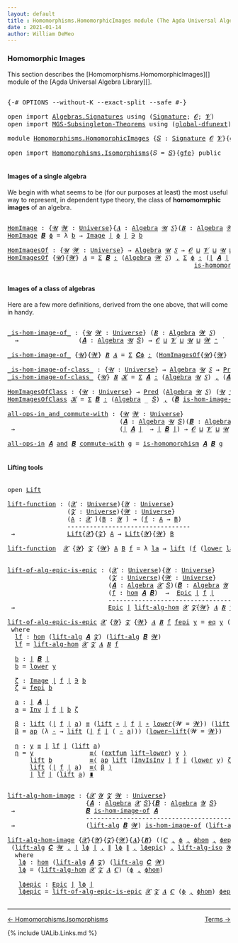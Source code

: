 ```yaml
---
layout: default
title : Homomorphisms.HomomorphicImages module (The Agda Universal Algebra Library)
date : 2021-01-14
author: William DeMeo
---
```


### <a id="homomorphic-images">Homomorphic Images</a>

This section describes the [Homomorphisms.HomomorphicImages][] module of the [Agda Universal Algebra Library][].

<pre class="Agda">

<a id="333" class="Symbol">{-#</a> <a id="337" class="Keyword">OPTIONS</a> <a id="345" class="Pragma">--without-K</a> <a id="357" class="Pragma">--exact-split</a> <a id="371" class="Pragma">--safe</a> <a id="378" class="Symbol">#-}</a>

<a id="383" class="Keyword">open</a> <a id="388" class="Keyword">import</a> <a id="395" href="Algebras.Signatures.html" class="Module">Algebras.Signatures</a> <a id="415" class="Keyword">using</a> <a id="421" class="Symbol">(</a><a id="422" href="Algebras.Signatures.html#1299" class="Function">Signature</a><a id="431" class="Symbol">;</a> <a id="433" href="universes.html#613" class="Generalizable">𝓞</a><a id="434" class="Symbol">;</a> <a id="436" href="universes.html#617" class="Generalizable">𝓥</a><a id="437" class="Symbol">)</a>
<a id="439" class="Keyword">open</a> <a id="444" class="Keyword">import</a> <a id="451" href="MGS-Subsingleton-Theorems.html" class="Module">MGS-Subsingleton-Theorems</a> <a id="477" class="Keyword">using</a> <a id="483" class="Symbol">(</a><a id="484" href="MGS-Subsingleton-Theorems.html#3468" class="Function">global-dfunext</a><a id="498" class="Symbol">)</a>

<a id="501" class="Keyword">module</a> <a id="508" href="Homomorphisms.HomomorphicImages.html" class="Module">Homomorphisms.HomomorphicImages</a> <a id="540" class="Symbol">{</a><a id="541" href="Homomorphisms.HomomorphicImages.html#541" class="Bound">𝑆</a> <a id="543" class="Symbol">:</a> <a id="545" href="Algebras.Signatures.html#1299" class="Function">Signature</a> <a id="555" href="universes.html#613" class="Generalizable">𝓞</a> <a id="557" href="universes.html#617" class="Generalizable">𝓥</a><a id="558" class="Symbol">}{</a><a id="560" href="Homomorphisms.HomomorphicImages.html#560" class="Bound">gfe</a> <a id="564" class="Symbol">:</a> <a id="566" href="MGS-Subsingleton-Theorems.html#3468" class="Function">global-dfunext</a><a id="580" class="Symbol">}</a> <a id="582" class="Keyword">where</a>

<a id="589" class="Keyword">open</a> <a id="594" class="Keyword">import</a> <a id="601" href="Homomorphisms.Isomorphisms.html" class="Module">Homomorphisms.Isomorphisms</a><a id="627" class="Symbol">{</a><a id="628" class="Argument">𝑆</a> <a id="630" class="Symbol">=</a> <a id="632" href="Homomorphisms.HomomorphicImages.html#541" class="Bound">𝑆</a><a id="633" class="Symbol">}{</a><a id="635" href="Homomorphisms.HomomorphicImages.html#560" class="Bound">gfe</a><a id="638" class="Symbol">}</a> <a id="640" class="Keyword">public</a>

</pre>


#### <a id="images-of-a-single-algebra">Images of a single algebra</a>

We begin with what seems to be (for our purposes at least) the most useful way to represent, in dependent type theory, the class of **homomomrphic images** of an algebra.

<pre class="Agda">

<a id="HomImage"></a><a id="919" href="Homomorphisms.HomomorphicImages.html#919" class="Function">HomImage</a> <a id="928" class="Symbol">:</a> <a id="930" class="Symbol">{</a><a id="931" href="Homomorphisms.HomomorphicImages.html#931" class="Bound">𝓤</a> <a id="933" href="Homomorphisms.HomomorphicImages.html#933" class="Bound">𝓦</a> <a id="935" class="Symbol">:</a> <a id="937" href="universes.html#551" class="Function">Universe</a><a id="945" class="Symbol">}{</a><a id="947" href="Homomorphisms.HomomorphicImages.html#947" class="Bound">𝑨</a> <a id="949" class="Symbol">:</a> <a id="951" href="Algebras.Algebras.html#694" class="Function">Algebra</a> <a id="959" href="Homomorphisms.HomomorphicImages.html#931" class="Bound">𝓤</a> <a id="961" href="Homomorphisms.HomomorphicImages.html#541" class="Bound">𝑆</a><a id="962" class="Symbol">}(</a><a id="964" href="Homomorphisms.HomomorphicImages.html#964" class="Bound">𝑩</a> <a id="966" class="Symbol">:</a> <a id="968" href="Algebras.Algebras.html#694" class="Function">Algebra</a> <a id="976" href="Homomorphisms.HomomorphicImages.html#933" class="Bound">𝓦</a> <a id="978" href="Homomorphisms.HomomorphicImages.html#541" class="Bound">𝑆</a><a id="979" class="Symbol">)(</a><a id="981" href="Homomorphisms.HomomorphicImages.html#981" class="Bound">ϕ</a> <a id="983" class="Symbol">:</a> <a id="985" href="Homomorphisms.Basic.html#2268" class="Function">hom</a> <a id="989" href="Homomorphisms.HomomorphicImages.html#947" class="Bound">𝑨</a> <a id="991" href="Homomorphisms.HomomorphicImages.html#964" class="Bound">𝑩</a><a id="992" class="Symbol">)</a> <a id="994" class="Symbol">→</a> <a id="996" href="Prelude.Preliminaries.html#12622" class="Function Operator">∣</a> <a id="998" href="Homomorphisms.HomomorphicImages.html#964" class="Bound">𝑩</a> <a id="1000" href="Prelude.Preliminaries.html#12622" class="Function Operator">∣</a> <a id="1002" class="Symbol">→</a> <a id="1004" href="Homomorphisms.HomomorphicImages.html#931" class="Bound">𝓤</a> <a id="1006" href="Agda.Primitive.html#636" class="Function Operator">⊔</a> <a id="1008" href="Homomorphisms.HomomorphicImages.html#933" class="Bound">𝓦</a> <a id="1010" href="universes.html#758" class="Function Operator">̇</a>
<a id="1012" href="Homomorphisms.HomomorphicImages.html#919" class="Function">HomImage</a> <a id="1021" href="Homomorphisms.HomomorphicImages.html#1021" class="Bound">𝑩</a> <a id="1023" href="Homomorphisms.HomomorphicImages.html#1023" class="Bound">ϕ</a> <a id="1025" class="Symbol">=</a> <a id="1027" class="Symbol">λ</a> <a id="1029" href="Homomorphisms.HomomorphicImages.html#1029" class="Bound">b</a> <a id="1031" class="Symbol">→</a> <a id="1033" href="Prelude.Inverses.html#1087" class="Datatype Operator">Image</a> <a id="1039" href="Prelude.Preliminaries.html#12622" class="Function Operator">∣</a> <a id="1041" href="Homomorphisms.HomomorphicImages.html#1023" class="Bound">ϕ</a> <a id="1043" href="Prelude.Preliminaries.html#12622" class="Function Operator">∣</a> <a id="1045" href="Prelude.Inverses.html#1087" class="Datatype Operator">∋</a> <a id="1047" href="Homomorphisms.HomomorphicImages.html#1029" class="Bound">b</a>

<a id="HomImagesOf"></a><a id="1050" href="Homomorphisms.HomomorphicImages.html#1050" class="Function">HomImagesOf</a> <a id="1062" class="Symbol">:</a> <a id="1064" class="Symbol">{</a><a id="1065" href="Homomorphisms.HomomorphicImages.html#1065" class="Bound">𝓤</a> <a id="1067" href="Homomorphisms.HomomorphicImages.html#1067" class="Bound">𝓦</a> <a id="1069" class="Symbol">:</a> <a id="1071" href="universes.html#551" class="Function">Universe</a><a id="1079" class="Symbol">}</a> <a id="1081" class="Symbol">→</a> <a id="1083" href="Algebras.Algebras.html#694" class="Function">Algebra</a> <a id="1091" href="Homomorphisms.HomomorphicImages.html#1065" class="Bound">𝓤</a> <a id="1093" href="Homomorphisms.HomomorphicImages.html#541" class="Bound">𝑆</a> <a id="1095" class="Symbol">→</a> <a id="1097" href="Homomorphisms.HomomorphicImages.html#555" class="Bound">𝓞</a> <a id="1099" href="Agda.Primitive.html#636" class="Function Operator">⊔</a> <a id="1101" href="Homomorphisms.HomomorphicImages.html#557" class="Bound">𝓥</a> <a id="1103" href="Agda.Primitive.html#636" class="Function Operator">⊔</a> <a id="1105" href="Homomorphisms.HomomorphicImages.html#1065" class="Bound">𝓤</a> <a id="1107" href="Agda.Primitive.html#636" class="Function Operator">⊔</a> <a id="1109" href="Homomorphisms.HomomorphicImages.html#1067" class="Bound">𝓦</a> <a id="1111" href="universes.html#527" class="Function Operator">⁺</a> <a id="1113" href="universes.html#758" class="Function Operator">̇</a>
<a id="1115" href="Homomorphisms.HomomorphicImages.html#1050" class="Function">HomImagesOf</a> <a id="1127" class="Symbol">{</a><a id="1128" href="Homomorphisms.HomomorphicImages.html#1128" class="Bound">𝓤</a><a id="1129" class="Symbol">}{</a><a id="1131" href="Homomorphisms.HomomorphicImages.html#1131" class="Bound">𝓦</a><a id="1132" class="Symbol">}</a> <a id="1134" href="Homomorphisms.HomomorphicImages.html#1134" class="Bound">𝑨</a> <a id="1136" class="Symbol">=</a> <a id="1138" href="MGS-MLTT.html#3074" class="Function">Σ</a> <a id="1140" href="Homomorphisms.HomomorphicImages.html#1140" class="Bound">𝑩</a> <a id="1142" href="MGS-MLTT.html#3074" class="Function">꞉</a> <a id="1144" class="Symbol">(</a><a id="1145" href="Algebras.Algebras.html#694" class="Function">Algebra</a> <a id="1153" href="Homomorphisms.HomomorphicImages.html#1131" class="Bound">𝓦</a> <a id="1155" href="Homomorphisms.HomomorphicImages.html#541" class="Bound">𝑆</a><a id="1156" class="Symbol">)</a> <a id="1158" href="MGS-MLTT.html#3074" class="Function">,</a> <a id="1160" href="MGS-MLTT.html#3074" class="Function">Σ</a> <a id="1162" href="Homomorphisms.HomomorphicImages.html#1162" class="Bound">ϕ</a> <a id="1164" href="MGS-MLTT.html#3074" class="Function">꞉</a> <a id="1166" class="Symbol">(</a><a id="1167" href="Prelude.Preliminaries.html#12622" class="Function Operator">∣</a> <a id="1169" href="Homomorphisms.HomomorphicImages.html#1134" class="Bound">𝑨</a> <a id="1171" href="Prelude.Preliminaries.html#12622" class="Function Operator">∣</a> <a id="1173" class="Symbol">→</a> <a id="1175" href="Prelude.Preliminaries.html#12622" class="Function Operator">∣</a> <a id="1177" href="Homomorphisms.HomomorphicImages.html#1140" class="Bound">𝑩</a> <a id="1179" href="Prelude.Preliminaries.html#12622" class="Function Operator">∣</a><a id="1180" class="Symbol">)</a> <a id="1182" href="MGS-MLTT.html#3074" class="Function">,</a>
                                                  <a id="1234" href="Homomorphisms.Basic.html#2110" class="Function">is-homomorphism</a> <a id="1250" href="Homomorphisms.HomomorphicImages.html#1134" class="Bound">𝑨</a> <a id="1252" href="Homomorphisms.HomomorphicImages.html#1140" class="Bound">𝑩</a> <a id="1254" href="Homomorphisms.HomomorphicImages.html#1162" class="Bound">ϕ</a> <a id="1256" href="MGS-MLTT.html#3515" class="Function Operator">×</a> <a id="1258" href="Prelude.Inverses.html#2632" class="Function">Epic</a> <a id="1263" href="Homomorphisms.HomomorphicImages.html#1162" class="Bound">ϕ</a>

</pre>




#### <a id="images-of-a-class-of-algebras">Images of a class of algebras</a>

Here are a few more definitions, derived from the one above, that will come in handy.

<pre class="Agda">

<a id="_is-hom-image-of_"></a><a id="1460" href="Homomorphisms.HomomorphicImages.html#1460" class="Function Operator">_is-hom-image-of_</a> <a id="1478" class="Symbol">:</a> <a id="1480" class="Symbol">{</a><a id="1481" href="Homomorphisms.HomomorphicImages.html#1481" class="Bound">𝓤</a> <a id="1483" href="Homomorphisms.HomomorphicImages.html#1483" class="Bound">𝓦</a> <a id="1485" class="Symbol">:</a> <a id="1487" href="universes.html#551" class="Function">Universe</a><a id="1495" class="Symbol">}</a> <a id="1497" class="Symbol">(</a><a id="1498" href="Homomorphisms.HomomorphicImages.html#1498" class="Bound">𝑩</a> <a id="1500" class="Symbol">:</a> <a id="1502" href="Algebras.Algebras.html#694" class="Function">Algebra</a> <a id="1510" href="Homomorphisms.HomomorphicImages.html#1483" class="Bound">𝓦</a> <a id="1512" href="Homomorphisms.HomomorphicImages.html#541" class="Bound">𝑆</a><a id="1513" class="Symbol">)</a>
  <a id="1517" class="Symbol">→</a>                <a id="1534" class="Symbol">(</a><a id="1535" href="Homomorphisms.HomomorphicImages.html#1535" class="Bound">𝑨</a> <a id="1537" class="Symbol">:</a> <a id="1539" href="Algebras.Algebras.html#694" class="Function">Algebra</a> <a id="1547" href="Homomorphisms.HomomorphicImages.html#1481" class="Bound">𝓤</a> <a id="1549" href="Homomorphisms.HomomorphicImages.html#541" class="Bound">𝑆</a><a id="1550" class="Symbol">)</a> <a id="1552" class="Symbol">→</a> <a id="1554" href="Homomorphisms.HomomorphicImages.html#555" class="Bound">𝓞</a> <a id="1556" href="Agda.Primitive.html#636" class="Function Operator">⊔</a> <a id="1558" href="Homomorphisms.HomomorphicImages.html#557" class="Bound">𝓥</a> <a id="1560" href="Agda.Primitive.html#636" class="Function Operator">⊔</a> <a id="1562" href="Homomorphisms.HomomorphicImages.html#1481" class="Bound">𝓤</a> <a id="1564" href="Agda.Primitive.html#636" class="Function Operator">⊔</a> <a id="1566" href="Homomorphisms.HomomorphicImages.html#1483" class="Bound">𝓦</a> <a id="1568" href="universes.html#527" class="Function Operator">⁺</a> <a id="1570" href="universes.html#758" class="Function Operator">̇</a>

<a id="1573" href="Homomorphisms.HomomorphicImages.html#1460" class="Function Operator">_is-hom-image-of_</a> <a id="1591" class="Symbol">{</a><a id="1592" href="Homomorphisms.HomomorphicImages.html#1592" class="Bound">𝓤</a><a id="1593" class="Symbol">}{</a><a id="1595" href="Homomorphisms.HomomorphicImages.html#1595" class="Bound">𝓦</a><a id="1596" class="Symbol">}</a> <a id="1598" href="Homomorphisms.HomomorphicImages.html#1598" class="Bound">𝑩</a> <a id="1600" href="Homomorphisms.HomomorphicImages.html#1600" class="Bound">𝑨</a> <a id="1602" class="Symbol">=</a> <a id="1604" href="MGS-MLTT.html#3074" class="Function">Σ</a> <a id="1606" href="Homomorphisms.HomomorphicImages.html#1606" class="Bound">𝑪ϕ</a> <a id="1609" href="MGS-MLTT.html#3074" class="Function">꞉</a> <a id="1611" class="Symbol">(</a><a id="1612" href="Homomorphisms.HomomorphicImages.html#1050" class="Function">HomImagesOf</a><a id="1623" class="Symbol">{</a><a id="1624" href="Homomorphisms.HomomorphicImages.html#1592" class="Bound">𝓤</a><a id="1625" class="Symbol">}{</a><a id="1627" href="Homomorphisms.HomomorphicImages.html#1595" class="Bound">𝓦</a><a id="1628" class="Symbol">}</a> <a id="1630" href="Homomorphisms.HomomorphicImages.html#1600" class="Bound">𝑨</a><a id="1631" class="Symbol">)</a> <a id="1633" href="MGS-MLTT.html#3074" class="Function">,</a> <a id="1635" href="Prelude.Preliminaries.html#12622" class="Function Operator">∣</a> <a id="1637" href="Homomorphisms.HomomorphicImages.html#1606" class="Bound">𝑪ϕ</a> <a id="1640" href="Prelude.Preliminaries.html#12622" class="Function Operator">∣</a> <a id="1642" href="Homomorphisms.Isomorphisms.html#1152" class="Function Operator">≅</a> <a id="1644" href="Homomorphisms.HomomorphicImages.html#1598" class="Bound">𝑩</a>

<a id="_is-hom-image-of-class_"></a><a id="1647" href="Homomorphisms.HomomorphicImages.html#1647" class="Function Operator">_is-hom-image-of-class_</a> <a id="1671" class="Symbol">:</a> <a id="1673" class="Symbol">{</a><a id="1674" href="Homomorphisms.HomomorphicImages.html#1674" class="Bound">𝓤</a> <a id="1676" class="Symbol">:</a> <a id="1678" href="universes.html#551" class="Function">Universe</a><a id="1686" class="Symbol">}</a> <a id="1688" class="Symbol">→</a> <a id="1690" href="Algebras.Algebras.html#694" class="Function">Algebra</a> <a id="1698" href="Homomorphisms.HomomorphicImages.html#1674" class="Bound">𝓤</a> <a id="1700" href="Homomorphisms.HomomorphicImages.html#541" class="Bound">𝑆</a> <a id="1702" class="Symbol">→</a> <a id="1704" href="Relations.Unary.html#1062" class="Function">Pred</a> <a id="1709" class="Symbol">(</a><a id="1710" href="Algebras.Algebras.html#694" class="Function">Algebra</a> <a id="1718" href="Homomorphisms.HomomorphicImages.html#1674" class="Bound">𝓤</a> <a id="1720" href="Homomorphisms.HomomorphicImages.html#541" class="Bound">𝑆</a><a id="1721" class="Symbol">)(</a><a id="1723" href="Homomorphisms.HomomorphicImages.html#1674" class="Bound">𝓤</a> <a id="1725" href="universes.html#527" class="Function Operator">⁺</a><a id="1726" class="Symbol">)</a> <a id="1728" class="Symbol">→</a> <a id="1730" href="Homomorphisms.HomomorphicImages.html#555" class="Bound">𝓞</a> <a id="1732" href="Agda.Primitive.html#636" class="Function Operator">⊔</a> <a id="1734" href="Homomorphisms.HomomorphicImages.html#557" class="Bound">𝓥</a> <a id="1736" href="Agda.Primitive.html#636" class="Function Operator">⊔</a> <a id="1738" href="Homomorphisms.HomomorphicImages.html#1674" class="Bound">𝓤</a> <a id="1740" href="universes.html#527" class="Function Operator">⁺</a> <a id="1742" href="universes.html#758" class="Function Operator">̇</a>
<a id="1744" href="Homomorphisms.HomomorphicImages.html#1647" class="Function Operator">_is-hom-image-of-class_</a> <a id="1768" class="Symbol">{</a><a id="1769" href="Homomorphisms.HomomorphicImages.html#1769" class="Bound">𝓤</a><a id="1770" class="Symbol">}</a> <a id="1772" href="Homomorphisms.HomomorphicImages.html#1772" class="Bound">𝑩</a> <a id="1774" href="Homomorphisms.HomomorphicImages.html#1774" class="Bound">𝓚</a> <a id="1776" class="Symbol">=</a> <a id="1778" href="MGS-MLTT.html#3074" class="Function">Σ</a> <a id="1780" href="Homomorphisms.HomomorphicImages.html#1780" class="Bound">𝑨</a> <a id="1782" href="MGS-MLTT.html#3074" class="Function">꞉</a> <a id="1784" class="Symbol">(</a><a id="1785" href="Algebras.Algebras.html#694" class="Function">Algebra</a> <a id="1793" href="Homomorphisms.HomomorphicImages.html#1769" class="Bound">𝓤</a> <a id="1795" href="Homomorphisms.HomomorphicImages.html#541" class="Bound">𝑆</a><a id="1796" class="Symbol">)</a> <a id="1798" href="MGS-MLTT.html#3074" class="Function">,</a> <a id="1800" class="Symbol">(</a><a id="1801" href="Homomorphisms.HomomorphicImages.html#1780" class="Bound">𝑨</a> <a id="1803" href="Relations.Unary.html#2061" class="Function Operator">∈</a> <a id="1805" href="Homomorphisms.HomomorphicImages.html#1774" class="Bound">𝓚</a><a id="1806" class="Symbol">)</a> <a id="1808" href="MGS-MLTT.html#3515" class="Function Operator">×</a> <a id="1810" class="Symbol">(</a><a id="1811" href="Homomorphisms.HomomorphicImages.html#1772" class="Bound">𝑩</a> <a id="1813" href="Homomorphisms.HomomorphicImages.html#1460" class="Function Operator">is-hom-image-of</a> <a id="1829" href="Homomorphisms.HomomorphicImages.html#1780" class="Bound">𝑨</a><a id="1830" class="Symbol">)</a>

<a id="HomImagesOfClass"></a><a id="1833" href="Homomorphisms.HomomorphicImages.html#1833" class="Function">HomImagesOfClass</a> <a id="1850" class="Symbol">:</a> <a id="1852" class="Symbol">{</a><a id="1853" href="Homomorphisms.HomomorphicImages.html#1853" class="Bound">𝓤</a> <a id="1855" class="Symbol">:</a> <a id="1857" href="universes.html#551" class="Function">Universe</a><a id="1865" class="Symbol">}</a> <a id="1867" class="Symbol">→</a> <a id="1869" href="Relations.Unary.html#1062" class="Function">Pred</a> <a id="1874" class="Symbol">(</a><a id="1875" href="Algebras.Algebras.html#694" class="Function">Algebra</a> <a id="1883" href="Homomorphisms.HomomorphicImages.html#1853" class="Bound">𝓤</a> <a id="1885" href="Homomorphisms.HomomorphicImages.html#541" class="Bound">𝑆</a><a id="1886" class="Symbol">)</a> <a id="1888" class="Symbol">(</a><a id="1889" href="Homomorphisms.HomomorphicImages.html#1853" class="Bound">𝓤</a> <a id="1891" href="universes.html#527" class="Function Operator">⁺</a><a id="1892" class="Symbol">)</a> <a id="1894" class="Symbol">→</a> <a id="1896" href="Homomorphisms.HomomorphicImages.html#555" class="Bound">𝓞</a> <a id="1898" href="Agda.Primitive.html#636" class="Function Operator">⊔</a> <a id="1900" href="Homomorphisms.HomomorphicImages.html#557" class="Bound">𝓥</a> <a id="1902" href="Agda.Primitive.html#636" class="Function Operator">⊔</a> <a id="1904" href="Homomorphisms.HomomorphicImages.html#1853" class="Bound">𝓤</a> <a id="1906" href="universes.html#527" class="Function Operator">⁺</a> <a id="1908" href="universes.html#758" class="Function Operator">̇</a>
<a id="1910" href="Homomorphisms.HomomorphicImages.html#1833" class="Function">HomImagesOfClass</a> <a id="1927" href="Homomorphisms.HomomorphicImages.html#1927" class="Bound">𝓚</a> <a id="1929" class="Symbol">=</a> <a id="1931" href="MGS-MLTT.html#3074" class="Function">Σ</a> <a id="1933" href="Homomorphisms.HomomorphicImages.html#1933" class="Bound">𝑩</a> <a id="1935" href="MGS-MLTT.html#3074" class="Function">꞉</a> <a id="1937" class="Symbol">(</a><a id="1938" href="Algebras.Algebras.html#694" class="Function">Algebra</a> <a id="1946" class="Symbol">_</a> <a id="1948" href="Homomorphisms.HomomorphicImages.html#541" class="Bound">𝑆</a><a id="1949" class="Symbol">)</a> <a id="1951" href="MGS-MLTT.html#3074" class="Function">,</a> <a id="1953" class="Symbol">(</a><a id="1954" href="Homomorphisms.HomomorphicImages.html#1933" class="Bound">𝑩</a> <a id="1956" href="Homomorphisms.HomomorphicImages.html#1647" class="Function Operator">is-hom-image-of-class</a> <a id="1978" href="Homomorphisms.HomomorphicImages.html#1927" class="Bound">𝓚</a><a id="1979" class="Symbol">)</a>

<a id="all-ops-in_and_commute-with"></a><a id="1982" href="Homomorphisms.HomomorphicImages.html#1982" class="Function Operator">all-ops-in_and_commute-with</a> <a id="2010" class="Symbol">:</a> <a id="2012" class="Symbol">{</a><a id="2013" href="Homomorphisms.HomomorphicImages.html#2013" class="Bound">𝓤</a> <a id="2015" href="Homomorphisms.HomomorphicImages.html#2015" class="Bound">𝓦</a> <a id="2017" class="Symbol">:</a> <a id="2019" href="universes.html#551" class="Function">Universe</a><a id="2027" class="Symbol">}</a>
                              <a id="2059" class="Symbol">(</a><a id="2060" href="Homomorphisms.HomomorphicImages.html#2060" class="Bound">𝑨</a> <a id="2062" class="Symbol">:</a> <a id="2064" href="Algebras.Algebras.html#694" class="Function">Algebra</a> <a id="2072" href="Homomorphisms.HomomorphicImages.html#2013" class="Bound">𝓤</a> <a id="2074" href="Homomorphisms.HomomorphicImages.html#541" class="Bound">𝑆</a><a id="2075" class="Symbol">)(</a><a id="2077" href="Homomorphisms.HomomorphicImages.html#2077" class="Bound">𝑩</a> <a id="2079" class="Symbol">:</a> <a id="2081" href="Algebras.Algebras.html#694" class="Function">Algebra</a> <a id="2089" href="Homomorphisms.HomomorphicImages.html#2015" class="Bound">𝓦</a> <a id="2091" href="Homomorphisms.HomomorphicImages.html#541" class="Bound">𝑆</a><a id="2092" class="Symbol">)</a>
 <a id="2095" class="Symbol">→</a>                            <a id="2124" class="Symbol">(</a><a id="2125" href="Prelude.Preliminaries.html#12622" class="Function Operator">∣</a> <a id="2127" href="Homomorphisms.HomomorphicImages.html#2060" class="Bound">𝑨</a> <a id="2129" href="Prelude.Preliminaries.html#12622" class="Function Operator">∣</a>  <a id="2132" class="Symbol">→</a> <a id="2134" href="Prelude.Preliminaries.html#12622" class="Function Operator">∣</a> <a id="2136" href="Homomorphisms.HomomorphicImages.html#2077" class="Bound">𝑩</a> <a id="2138" href="Prelude.Preliminaries.html#12622" class="Function Operator">∣</a><a id="2139" class="Symbol">)</a> <a id="2141" class="Symbol">→</a> <a id="2143" href="Homomorphisms.HomomorphicImages.html#555" class="Bound">𝓞</a> <a id="2145" href="Agda.Primitive.html#636" class="Function Operator">⊔</a> <a id="2147" href="Homomorphisms.HomomorphicImages.html#557" class="Bound">𝓥</a> <a id="2149" href="Agda.Primitive.html#636" class="Function Operator">⊔</a> <a id="2151" href="Homomorphisms.HomomorphicImages.html#2013" class="Bound">𝓤</a> <a id="2153" href="Agda.Primitive.html#636" class="Function Operator">⊔</a> <a id="2155" href="Homomorphisms.HomomorphicImages.html#2015" class="Bound">𝓦</a> <a id="2157" href="universes.html#758" class="Function Operator">̇</a>

<a id="2160" href="Homomorphisms.HomomorphicImages.html#1982" class="Function Operator">all-ops-in</a> <a id="2171" href="Homomorphisms.HomomorphicImages.html#2171" class="Bound">𝑨</a> <a id="2173" href="Homomorphisms.HomomorphicImages.html#1982" class="Function Operator">and</a> <a id="2177" href="Homomorphisms.HomomorphicImages.html#2177" class="Bound">𝑩</a> <a id="2179" href="Homomorphisms.HomomorphicImages.html#1982" class="Function Operator">commute-with</a> <a id="2192" href="Homomorphisms.HomomorphicImages.html#2192" class="Bound">g</a> <a id="2194" class="Symbol">=</a> <a id="2196" href="Homomorphisms.Basic.html#2110" class="Function">is-homomorphism</a> <a id="2212" href="Homomorphisms.HomomorphicImages.html#2171" class="Bound">𝑨</a> <a id="2214" href="Homomorphisms.HomomorphicImages.html#2177" class="Bound">𝑩</a> <a id="2216" href="Homomorphisms.HomomorphicImages.html#2192" class="Bound">g</a>

</pre>



#### <a id="lifting-tools">Lifting tools</a>

<pre class="Agda">

<a id="2293" class="Keyword">open</a> <a id="2298" href="Prelude.Lifts.html#2412" class="Module">Lift</a>

<a id="lift-function"></a><a id="2304" href="Homomorphisms.HomomorphicImages.html#2304" class="Function">lift-function</a> <a id="2318" class="Symbol">:</a> <a id="2320" class="Symbol">(</a><a id="2321" href="Homomorphisms.HomomorphicImages.html#2321" class="Bound">𝓧</a> <a id="2323" class="Symbol">:</a> <a id="2325" href="universes.html#551" class="Function">Universe</a><a id="2333" class="Symbol">){</a><a id="2335" href="Homomorphisms.HomomorphicImages.html#2335" class="Bound">𝓨</a> <a id="2337" class="Symbol">:</a> <a id="2339" href="universes.html#551" class="Function">Universe</a><a id="2347" class="Symbol">}</a>
                <a id="2365" class="Symbol">(</a><a id="2366" href="Homomorphisms.HomomorphicImages.html#2366" class="Bound">𝓩</a> <a id="2368" class="Symbol">:</a> <a id="2370" href="universes.html#551" class="Function">Universe</a><a id="2378" class="Symbol">){</a><a id="2380" href="Homomorphisms.HomomorphicImages.html#2380" class="Bound">𝓦</a> <a id="2382" class="Symbol">:</a> <a id="2384" href="universes.html#551" class="Function">Universe</a><a id="2392" class="Symbol">}</a>
                <a id="2410" class="Symbol">(</a><a id="2411" href="Homomorphisms.HomomorphicImages.html#2411" class="Bound">A</a> <a id="2413" class="Symbol">:</a> <a id="2415" href="Homomorphisms.HomomorphicImages.html#2321" class="Bound">𝓧</a> <a id="2417" href="universes.html#758" class="Function Operator">̇</a><a id="2418" class="Symbol">)(</a><a id="2420" href="Homomorphisms.HomomorphicImages.html#2420" class="Bound">B</a> <a id="2422" class="Symbol">:</a> <a id="2424" href="Homomorphisms.HomomorphicImages.html#2335" class="Bound">𝓨</a> <a id="2426" href="universes.html#758" class="Function Operator">̇</a><a id="2427" class="Symbol">)</a> <a id="2429" class="Symbol">→</a> <a id="2431" class="Symbol">(</a><a id="2432" href="Homomorphisms.HomomorphicImages.html#2432" class="Bound">f</a> <a id="2434" class="Symbol">:</a> <a id="2436" href="Homomorphisms.HomomorphicImages.html#2411" class="Bound">A</a> <a id="2438" class="Symbol">→</a> <a id="2440" href="Homomorphisms.HomomorphicImages.html#2420" class="Bound">B</a><a id="2441" class="Symbol">)</a>
                <a id="2459" class="Comment">---------------------------------</a>
 <a id="2494" class="Symbol">→</a>              <a id="2509" href="Prelude.Lifts.html#2412" class="Record">Lift</a><a id="2513" class="Symbol">{</a><a id="2514" href="Homomorphisms.HomomorphicImages.html#2321" class="Bound">𝓧</a><a id="2515" class="Symbol">}{</a><a id="2517" href="Homomorphisms.HomomorphicImages.html#2366" class="Bound">𝓩</a><a id="2518" class="Symbol">}</a> <a id="2520" href="Homomorphisms.HomomorphicImages.html#2411" class="Bound">A</a> <a id="2522" class="Symbol">→</a> <a id="2524" href="Prelude.Lifts.html#2412" class="Record">Lift</a><a id="2528" class="Symbol">{</a><a id="2529" href="Homomorphisms.HomomorphicImages.html#2335" class="Bound">𝓨</a><a id="2530" class="Symbol">}{</a><a id="2532" href="Homomorphisms.HomomorphicImages.html#2380" class="Bound">𝓦</a><a id="2533" class="Symbol">}</a> <a id="2535" href="Homomorphisms.HomomorphicImages.html#2420" class="Bound">B</a>

<a id="2538" href="Homomorphisms.HomomorphicImages.html#2304" class="Function">lift-function</a>  <a id="2553" href="Homomorphisms.HomomorphicImages.html#2553" class="Bound">𝓧</a> <a id="2555" class="Symbol">{</a><a id="2556" href="Homomorphisms.HomomorphicImages.html#2556" class="Bound">𝓨</a><a id="2557" class="Symbol">}</a> <a id="2559" href="Homomorphisms.HomomorphicImages.html#2559" class="Bound">𝓩</a> <a id="2561" class="Symbol">{</a><a id="2562" href="Homomorphisms.HomomorphicImages.html#2562" class="Bound">𝓦</a><a id="2563" class="Symbol">}</a> <a id="2565" href="Homomorphisms.HomomorphicImages.html#2565" class="Bound">A</a> <a id="2567" href="Homomorphisms.HomomorphicImages.html#2567" class="Bound">B</a> <a id="2569" href="Homomorphisms.HomomorphicImages.html#2569" class="Bound">f</a> <a id="2571" class="Symbol">=</a> <a id="2573" class="Symbol">λ</a> <a id="2575" href="Homomorphisms.HomomorphicImages.html#2575" class="Bound">la</a> <a id="2578" class="Symbol">→</a> <a id="2580" href="Prelude.Lifts.html#2474" class="InductiveConstructor">lift</a> <a id="2585" class="Symbol">(</a><a id="2586" href="Homomorphisms.HomomorphicImages.html#2569" class="Bound">f</a> <a id="2588" class="Symbol">(</a><a id="2589" href="Prelude.Lifts.html#2486" class="Field">lower</a> <a id="2595" href="Homomorphisms.HomomorphicImages.html#2575" class="Bound">la</a><a id="2597" class="Symbol">))</a>


<a id="lift-of-alg-epic-is-epic"></a><a id="2602" href="Homomorphisms.HomomorphicImages.html#2602" class="Function">lift-of-alg-epic-is-epic</a> <a id="2627" class="Symbol">:</a> <a id="2629" class="Symbol">(</a><a id="2630" href="Homomorphisms.HomomorphicImages.html#2630" class="Bound">𝓧</a> <a id="2632" class="Symbol">:</a> <a id="2634" href="universes.html#551" class="Function">Universe</a><a id="2642" class="Symbol">){</a><a id="2644" href="Homomorphisms.HomomorphicImages.html#2644" class="Bound">𝓨</a> <a id="2646" class="Symbol">:</a> <a id="2648" href="universes.html#551" class="Function">Universe</a><a id="2656" class="Symbol">}</a>
                           <a id="2685" class="Symbol">(</a><a id="2686" href="Homomorphisms.HomomorphicImages.html#2686" class="Bound">𝓩</a> <a id="2688" class="Symbol">:</a> <a id="2690" href="universes.html#551" class="Function">Universe</a><a id="2698" class="Symbol">){</a><a id="2700" href="Homomorphisms.HomomorphicImages.html#2700" class="Bound">𝓦</a> <a id="2702" class="Symbol">:</a> <a id="2704" href="universes.html#551" class="Function">Universe</a><a id="2712" class="Symbol">}</a>
                           <a id="2741" class="Symbol">(</a><a id="2742" href="Homomorphisms.HomomorphicImages.html#2742" class="Bound">𝑨</a> <a id="2744" class="Symbol">:</a> <a id="2746" href="Algebras.Algebras.html#694" class="Function">Algebra</a> <a id="2754" href="Homomorphisms.HomomorphicImages.html#2630" class="Bound">𝓧</a> <a id="2756" href="Homomorphisms.HomomorphicImages.html#541" class="Bound">𝑆</a><a id="2757" class="Symbol">)(</a><a id="2759" href="Homomorphisms.HomomorphicImages.html#2759" class="Bound">𝑩</a> <a id="2761" class="Symbol">:</a> <a id="2763" href="Algebras.Algebras.html#694" class="Function">Algebra</a> <a id="2771" href="Homomorphisms.HomomorphicImages.html#2644" class="Bound">𝓨</a> <a id="2773" href="Homomorphisms.HomomorphicImages.html#541" class="Bound">𝑆</a><a id="2774" class="Symbol">)</a>
                           <a id="2803" class="Symbol">(</a><a id="2804" href="Homomorphisms.HomomorphicImages.html#2804" class="Bound">f</a> <a id="2806" class="Symbol">:</a> <a id="2808" href="Homomorphisms.Basic.html#2268" class="Function">hom</a> <a id="2812" href="Homomorphisms.HomomorphicImages.html#2742" class="Bound">𝑨</a> <a id="2814" href="Homomorphisms.HomomorphicImages.html#2759" class="Bound">𝑩</a><a id="2815" class="Symbol">)</a>  <a id="2818" class="Symbol">→</a>  <a id="2821" href="Prelude.Inverses.html#2632" class="Function">Epic</a> <a id="2826" href="Prelude.Preliminaries.html#12622" class="Function Operator">∣</a> <a id="2828" href="Homomorphisms.HomomorphicImages.html#2804" class="Bound">f</a> <a id="2830" href="Prelude.Preliminaries.html#12622" class="Function Operator">∣</a>
                           <a id="2859" class="Comment">------------------------------------</a>
 <a id="2897" class="Symbol">→</a>                         <a id="2923" href="Prelude.Inverses.html#2632" class="Function">Epic</a> <a id="2928" href="Prelude.Preliminaries.html#12622" class="Function Operator">∣</a> <a id="2930" href="Homomorphisms.Isomorphisms.html#5041" class="Function">lift-alg-hom</a> <a id="2943" href="Homomorphisms.HomomorphicImages.html#2630" class="Bound">𝓧</a> <a id="2945" href="Homomorphisms.HomomorphicImages.html#2686" class="Bound">𝓩</a><a id="2946" class="Symbol">{</a><a id="2947" href="Homomorphisms.HomomorphicImages.html#2700" class="Bound">𝓦</a><a id="2948" class="Symbol">}</a> <a id="2950" href="Homomorphisms.HomomorphicImages.html#2742" class="Bound">𝑨</a> <a id="2952" href="Homomorphisms.HomomorphicImages.html#2759" class="Bound">𝑩</a> <a id="2954" href="Homomorphisms.HomomorphicImages.html#2804" class="Bound">f</a> <a id="2956" href="Prelude.Preliminaries.html#12622" class="Function Operator">∣</a>

<a id="2959" href="Homomorphisms.HomomorphicImages.html#2602" class="Function">lift-of-alg-epic-is-epic</a> <a id="2984" href="Homomorphisms.HomomorphicImages.html#2984" class="Bound">𝓧</a> <a id="2986" class="Symbol">{</a><a id="2987" href="Homomorphisms.HomomorphicImages.html#2987" class="Bound">𝓨</a><a id="2988" class="Symbol">}</a> <a id="2990" href="Homomorphisms.HomomorphicImages.html#2990" class="Bound">𝓩</a> <a id="2992" class="Symbol">{</a><a id="2993" href="Homomorphisms.HomomorphicImages.html#2993" class="Bound">𝓦</a><a id="2994" class="Symbol">}</a> <a id="2996" href="Homomorphisms.HomomorphicImages.html#2996" class="Bound">𝑨</a> <a id="2998" href="Homomorphisms.HomomorphicImages.html#2998" class="Bound">𝑩</a> <a id="3000" href="Homomorphisms.HomomorphicImages.html#3000" class="Bound">f</a> <a id="3002" href="Homomorphisms.HomomorphicImages.html#3002" class="Bound">fepi</a> <a id="3007" href="Homomorphisms.HomomorphicImages.html#3007" class="Bound">y</a> <a id="3009" class="Symbol">=</a> <a id="3011" href="Prelude.Inverses.html#1183" class="InductiveConstructor">eq</a> <a id="3014" href="Homomorphisms.HomomorphicImages.html#3007" class="Bound">y</a> <a id="3016" class="Symbol">(</a><a id="3017" href="Prelude.Lifts.html#2474" class="InductiveConstructor">lift</a> <a id="3022" href="Homomorphisms.HomomorphicImages.html#3171" class="Function">a</a><a id="3023" class="Symbol">)</a> <a id="3025" href="Homomorphisms.HomomorphicImages.html#3324" class="Function">η</a>
 <a id="3028" class="Keyword">where</a>
  <a id="3036" href="Homomorphisms.HomomorphicImages.html#3036" class="Function">lf</a> <a id="3039" class="Symbol">:</a> <a id="3041" href="Homomorphisms.Basic.html#2268" class="Function">hom</a> <a id="3045" class="Symbol">(</a><a id="3046" href="Algebras.Algebras.html#4318" class="Function">lift-alg</a> <a id="3055" href="Homomorphisms.HomomorphicImages.html#2996" class="Bound">𝑨</a> <a id="3057" href="Homomorphisms.HomomorphicImages.html#2990" class="Bound">𝓩</a><a id="3058" class="Symbol">)</a> <a id="3060" class="Symbol">(</a><a id="3061" href="Algebras.Algebras.html#4318" class="Function">lift-alg</a> <a id="3070" href="Homomorphisms.HomomorphicImages.html#2998" class="Bound">𝑩</a> <a id="3072" href="Homomorphisms.HomomorphicImages.html#2993" class="Bound">𝓦</a><a id="3073" class="Symbol">)</a>
  <a id="3077" href="Homomorphisms.HomomorphicImages.html#3036" class="Function">lf</a> <a id="3080" class="Symbol">=</a> <a id="3082" href="Homomorphisms.Isomorphisms.html#5041" class="Function">lift-alg-hom</a> <a id="3095" href="Homomorphisms.HomomorphicImages.html#2984" class="Bound">𝓧</a> <a id="3097" href="Homomorphisms.HomomorphicImages.html#2990" class="Bound">𝓩</a> <a id="3099" href="Homomorphisms.HomomorphicImages.html#2996" class="Bound">𝑨</a> <a id="3101" href="Homomorphisms.HomomorphicImages.html#2998" class="Bound">𝑩</a> <a id="3103" href="Homomorphisms.HomomorphicImages.html#3000" class="Bound">f</a>

  <a id="3108" href="Homomorphisms.HomomorphicImages.html#3108" class="Function">b</a> <a id="3110" class="Symbol">:</a> <a id="3112" href="Prelude.Preliminaries.html#12622" class="Function Operator">∣</a> <a id="3114" href="Homomorphisms.HomomorphicImages.html#2998" class="Bound">𝑩</a> <a id="3116" href="Prelude.Preliminaries.html#12622" class="Function Operator">∣</a>
  <a id="3120" href="Homomorphisms.HomomorphicImages.html#3108" class="Function">b</a> <a id="3122" class="Symbol">=</a> <a id="3124" href="Prelude.Lifts.html#2486" class="Field">lower</a> <a id="3130" href="Homomorphisms.HomomorphicImages.html#3007" class="Bound">y</a>

  <a id="3135" href="Homomorphisms.HomomorphicImages.html#3135" class="Function">ζ</a> <a id="3137" class="Symbol">:</a> <a id="3139" href="Prelude.Inverses.html#1087" class="Datatype Operator">Image</a> <a id="3145" href="Prelude.Preliminaries.html#12622" class="Function Operator">∣</a> <a id="3147" href="Homomorphisms.HomomorphicImages.html#3000" class="Bound">f</a> <a id="3149" href="Prelude.Preliminaries.html#12622" class="Function Operator">∣</a> <a id="3151" href="Prelude.Inverses.html#1087" class="Datatype Operator">∋</a> <a id="3153" href="Homomorphisms.HomomorphicImages.html#3108" class="Function">b</a>
  <a id="3157" href="Homomorphisms.HomomorphicImages.html#3135" class="Function">ζ</a> <a id="3159" class="Symbol">=</a> <a id="3161" href="Homomorphisms.HomomorphicImages.html#3002" class="Bound">fepi</a> <a id="3166" href="Homomorphisms.HomomorphicImages.html#3108" class="Function">b</a>

  <a id="3171" href="Homomorphisms.HomomorphicImages.html#3171" class="Function">a</a> <a id="3173" class="Symbol">:</a> <a id="3175" href="Prelude.Preliminaries.html#12622" class="Function Operator">∣</a> <a id="3177" href="Homomorphisms.HomomorphicImages.html#2996" class="Bound">𝑨</a> <a id="3179" href="Prelude.Preliminaries.html#12622" class="Function Operator">∣</a>
  <a id="3183" href="Homomorphisms.HomomorphicImages.html#3171" class="Function">a</a> <a id="3185" class="Symbol">=</a> <a id="3187" href="Prelude.Inverses.html#1948" class="Function">Inv</a> <a id="3191" href="Prelude.Preliminaries.html#12622" class="Function Operator">∣</a> <a id="3193" href="Homomorphisms.HomomorphicImages.html#3000" class="Bound">f</a> <a id="3195" href="Prelude.Preliminaries.html#12622" class="Function Operator">∣</a> <a id="3197" href="Homomorphisms.HomomorphicImages.html#3108" class="Function">b</a> <a id="3199" href="Homomorphisms.HomomorphicImages.html#3135" class="Function">ζ</a>

  <a id="3204" href="Homomorphisms.HomomorphicImages.html#3204" class="Function">β</a> <a id="3206" class="Symbol">:</a> <a id="3208" href="Prelude.Lifts.html#2474" class="InductiveConstructor">lift</a> <a id="3213" class="Symbol">(</a><a id="3214" href="Prelude.Preliminaries.html#12622" class="Function Operator">∣</a> <a id="3216" href="Homomorphisms.HomomorphicImages.html#3000" class="Bound">f</a> <a id="3218" href="Prelude.Preliminaries.html#12622" class="Function Operator">∣</a> <a id="3220" href="Homomorphisms.HomomorphicImages.html#3171" class="Function">a</a><a id="3221" class="Symbol">)</a> <a id="3223" href="Prelude.Inverses.html#620" class="Datatype Operator">≡</a> <a id="3225" class="Symbol">(</a><a id="3226" href="Prelude.Lifts.html#2474" class="InductiveConstructor">lift</a> <a id="3231" href="MGS-MLTT.html#3813" class="Function Operator">∘</a> <a id="3233" href="Prelude.Preliminaries.html#12622" class="Function Operator">∣</a> <a id="3235" href="Homomorphisms.HomomorphicImages.html#3000" class="Bound">f</a> <a id="3237" href="Prelude.Preliminaries.html#12622" class="Function Operator">∣</a> <a id="3239" href="MGS-MLTT.html#3813" class="Function Operator">∘</a> <a id="3241" href="Prelude.Lifts.html#2486" class="Field">lower</a><a id="3246" class="Symbol">{</a><a id="3247" class="Argument">𝓦</a> <a id="3249" class="Symbol">=</a> <a id="3251" href="Homomorphisms.HomomorphicImages.html#2993" class="Bound">𝓦</a><a id="3252" class="Symbol">})</a> <a id="3255" class="Symbol">(</a><a id="3256" href="Prelude.Lifts.html#2474" class="InductiveConstructor">lift</a> <a id="3261" href="Homomorphisms.HomomorphicImages.html#3171" class="Function">a</a><a id="3262" class="Symbol">)</a>
  <a id="3266" href="Homomorphisms.HomomorphicImages.html#3204" class="Function">β</a> <a id="3268" class="Symbol">=</a> <a id="3270" href="MGS-MLTT.html#6613" class="Function">ap</a> <a id="3273" class="Symbol">(λ</a> <a id="3276" href="Homomorphisms.HomomorphicImages.html#3276" class="Bound">-</a> <a id="3278" class="Symbol">→</a> <a id="3280" href="Prelude.Lifts.html#2474" class="InductiveConstructor">lift</a> <a id="3285" class="Symbol">(</a><a id="3286" href="Prelude.Preliminaries.html#12622" class="Function Operator">∣</a> <a id="3288" href="Homomorphisms.HomomorphicImages.html#3000" class="Bound">f</a> <a id="3290" href="Prelude.Preliminaries.html#12622" class="Function Operator">∣</a> <a id="3292" class="Symbol">(</a> <a id="3294" href="Homomorphisms.HomomorphicImages.html#3276" class="Bound">-</a> <a id="3296" href="Homomorphisms.HomomorphicImages.html#3171" class="Function">a</a><a id="3297" class="Symbol">)))</a> <a id="3301" class="Symbol">(</a><a id="3302" href="Prelude.Lifts.html#3037" class="Function">lower∼lift</a><a id="3312" class="Symbol">{</a><a id="3313" class="Argument">𝓦</a> <a id="3315" class="Symbol">=</a> <a id="3317" href="Homomorphisms.HomomorphicImages.html#2993" class="Bound">𝓦</a><a id="3318" class="Symbol">})</a>

  <a id="3324" href="Homomorphisms.HomomorphicImages.html#3324" class="Function">η</a> <a id="3326" class="Symbol">:</a> <a id="3328" href="Homomorphisms.HomomorphicImages.html#3007" class="Bound">y</a> <a id="3330" href="Prelude.Inverses.html#620" class="Datatype Operator">≡</a> <a id="3332" href="Prelude.Preliminaries.html#12622" class="Function Operator">∣</a> <a id="3334" href="Homomorphisms.HomomorphicImages.html#3036" class="Function">lf</a> <a id="3337" href="Prelude.Preliminaries.html#12622" class="Function Operator">∣</a> <a id="3339" class="Symbol">(</a><a id="3340" href="Prelude.Lifts.html#2474" class="InductiveConstructor">lift</a> <a id="3345" href="Homomorphisms.HomomorphicImages.html#3171" class="Function">a</a><a id="3346" class="Symbol">)</a>
  <a id="3350" href="Homomorphisms.HomomorphicImages.html#3324" class="Function">η</a> <a id="3352" class="Symbol">=</a> <a id="3354" href="Homomorphisms.HomomorphicImages.html#3007" class="Bound">y</a>               <a id="3370" href="MGS-MLTT.html#5997" class="Function Operator">≡⟨</a> <a id="3373" class="Symbol">(</a><a id="3374" href="Prelude.Extensionality.html#6356" class="Function">extfun</a> <a id="3381" href="Prelude.Lifts.html#3125" class="Function">lift∼lower</a><a id="3391" class="Symbol">)</a> <a id="3393" href="Homomorphisms.HomomorphicImages.html#3007" class="Bound">y</a> <a id="3395" href="MGS-MLTT.html#5997" class="Function Operator">⟩</a>
      <a id="3403" href="Prelude.Lifts.html#2474" class="InductiveConstructor">lift</a> <a id="3408" href="Homomorphisms.HomomorphicImages.html#3108" class="Function">b</a>          <a id="3419" href="MGS-MLTT.html#5997" class="Function Operator">≡⟨</a> <a id="3422" href="MGS-MLTT.html#6613" class="Function">ap</a> <a id="3425" href="Prelude.Lifts.html#2474" class="InductiveConstructor">lift</a> <a id="3430" class="Symbol">(</a><a id="3431" href="Prelude.Inverses.html#2167" class="Function">InvIsInv</a> <a id="3440" href="Prelude.Preliminaries.html#12622" class="Function Operator">∣</a> <a id="3442" href="Homomorphisms.HomomorphicImages.html#3000" class="Bound">f</a> <a id="3444" href="Prelude.Preliminaries.html#12622" class="Function Operator">∣</a> <a id="3446" class="Symbol">(</a><a id="3447" href="Prelude.Lifts.html#2486" class="Field">lower</a> <a id="3453" href="Homomorphisms.HomomorphicImages.html#3007" class="Bound">y</a><a id="3454" class="Symbol">)</a> <a id="3456" href="Homomorphisms.HomomorphicImages.html#3135" class="Function">ζ</a><a id="3457" class="Symbol">)</a><a id="3458" href="MGS-MLTT.html#6125" class="Function Operator">⁻¹</a> <a id="3461" href="MGS-MLTT.html#5997" class="Function Operator">⟩</a>
      <a id="3469" href="Prelude.Lifts.html#2474" class="InductiveConstructor">lift</a> <a id="3474" class="Symbol">(</a><a id="3475" href="Prelude.Preliminaries.html#12622" class="Function Operator">∣</a> <a id="3477" href="Homomorphisms.HomomorphicImages.html#3000" class="Bound">f</a> <a id="3479" href="Prelude.Preliminaries.html#12622" class="Function Operator">∣</a> <a id="3481" href="Homomorphisms.HomomorphicImages.html#3171" class="Function">a</a><a id="3482" class="Symbol">)</a>  <a id="3485" href="MGS-MLTT.html#5997" class="Function Operator">≡⟨</a> <a id="3488" href="Homomorphisms.HomomorphicImages.html#3204" class="Function">β</a> <a id="3490" href="MGS-MLTT.html#5997" class="Function Operator">⟩</a>
      <a id="3498" href="Prelude.Preliminaries.html#12622" class="Function Operator">∣</a> <a id="3500" href="Homomorphisms.HomomorphicImages.html#3036" class="Function">lf</a> <a id="3503" href="Prelude.Preliminaries.html#12622" class="Function Operator">∣</a> <a id="3505" class="Symbol">(</a><a id="3506" href="Prelude.Lifts.html#2474" class="InductiveConstructor">lift</a> <a id="3511" href="Homomorphisms.HomomorphicImages.html#3171" class="Function">a</a><a id="3512" class="Symbol">)</a> <a id="3514" href="MGS-MLTT.html#6079" class="Function Operator">∎</a>


<a id="lift-alg-hom-image"></a><a id="3518" href="Homomorphisms.HomomorphicImages.html#3518" class="Function">lift-alg-hom-image</a> <a id="3537" class="Symbol">:</a> <a id="3539" class="Symbol">{</a><a id="3540" href="Homomorphisms.HomomorphicImages.html#3540" class="Bound">𝓧</a> <a id="3542" href="Homomorphisms.HomomorphicImages.html#3542" class="Bound">𝓨</a> <a id="3544" href="Homomorphisms.HomomorphicImages.html#3544" class="Bound">𝓩</a> <a id="3546" href="Homomorphisms.HomomorphicImages.html#3546" class="Bound">𝓦</a> <a id="3548" class="Symbol">:</a> <a id="3550" href="universes.html#551" class="Function">Universe</a><a id="3558" class="Symbol">}</a>
                     <a id="3581" class="Symbol">{</a><a id="3582" href="Homomorphisms.HomomorphicImages.html#3582" class="Bound">𝑨</a> <a id="3584" class="Symbol">:</a> <a id="3586" href="Algebras.Algebras.html#694" class="Function">Algebra</a> <a id="3594" href="Homomorphisms.HomomorphicImages.html#3540" class="Bound">𝓧</a> <a id="3596" href="Homomorphisms.HomomorphicImages.html#541" class="Bound">𝑆</a><a id="3597" class="Symbol">}{</a><a id="3599" href="Homomorphisms.HomomorphicImages.html#3599" class="Bound">𝑩</a> <a id="3601" class="Symbol">:</a> <a id="3603" href="Algebras.Algebras.html#694" class="Function">Algebra</a> <a id="3611" href="Homomorphisms.HomomorphicImages.html#3542" class="Bound">𝓨</a> <a id="3613" href="Homomorphisms.HomomorphicImages.html#541" class="Bound">𝑆</a><a id="3614" class="Symbol">}</a>
 <a id="3617" class="Symbol">→</a>                   <a id="3637" href="Homomorphisms.HomomorphicImages.html#3599" class="Bound">𝑩</a> <a id="3639" href="Homomorphisms.HomomorphicImages.html#1460" class="Function Operator">is-hom-image-of</a> <a id="3655" href="Homomorphisms.HomomorphicImages.html#3582" class="Bound">𝑨</a>
                     <a id="3678" class="Comment">-----------------------------------------------</a>
 <a id="3727" class="Symbol">→</a>                   <a id="3747" class="Symbol">(</a><a id="3748" href="Algebras.Algebras.html#4318" class="Function">lift-alg</a> <a id="3757" href="Homomorphisms.HomomorphicImages.html#3599" class="Bound">𝑩</a> <a id="3759" href="Homomorphisms.HomomorphicImages.html#3546" class="Bound">𝓦</a><a id="3760" class="Symbol">)</a> <a id="3762" href="Homomorphisms.HomomorphicImages.html#1460" class="Function Operator">is-hom-image-of</a> <a id="3778" class="Symbol">(</a><a id="3779" href="Algebras.Algebras.html#4318" class="Function">lift-alg</a> <a id="3788" href="Homomorphisms.HomomorphicImages.html#3582" class="Bound">𝑨</a> <a id="3790" href="Homomorphisms.HomomorphicImages.html#3544" class="Bound">𝓩</a><a id="3791" class="Symbol">)</a>

<a id="3794" href="Homomorphisms.HomomorphicImages.html#3518" class="Function">lift-alg-hom-image</a> <a id="3813" class="Symbol">{</a><a id="3814" href="Homomorphisms.HomomorphicImages.html#3814" class="Bound">𝓧</a><a id="3815" class="Symbol">}{</a><a id="3817" href="Homomorphisms.HomomorphicImages.html#3817" class="Bound">𝓨</a><a id="3818" class="Symbol">}{</a><a id="3820" href="Homomorphisms.HomomorphicImages.html#3820" class="Bound">𝓩</a><a id="3821" class="Symbol">}{</a><a id="3823" href="Homomorphisms.HomomorphicImages.html#3823" class="Bound">𝓦</a><a id="3824" class="Symbol">}{</a><a id="3826" href="Homomorphisms.HomomorphicImages.html#3826" class="Bound">𝑨</a><a id="3827" class="Symbol">}{</a><a id="3829" href="Homomorphisms.HomomorphicImages.html#3829" class="Bound">𝑩</a><a id="3830" class="Symbol">}</a> <a id="3832" class="Symbol">((</a><a id="3834" href="Homomorphisms.HomomorphicImages.html#3834" class="Bound">𝑪</a> <a id="3836" href="Prelude.Equality.html#493" class="InductiveConstructor Operator">,</a> <a id="3838" href="Homomorphisms.HomomorphicImages.html#3838" class="Bound">ϕ</a> <a id="3840" href="Prelude.Equality.html#493" class="InductiveConstructor Operator">,</a> <a id="3842" href="Homomorphisms.HomomorphicImages.html#3842" class="Bound">ϕhom</a> <a id="3847" href="Prelude.Equality.html#493" class="InductiveConstructor Operator">,</a> <a id="3849" href="Homomorphisms.HomomorphicImages.html#3849" class="Bound">ϕepic</a><a id="3854" class="Symbol">)</a> <a id="3856" href="Prelude.Equality.html#493" class="InductiveConstructor Operator">,</a> <a id="3858" href="Homomorphisms.HomomorphicImages.html#3858" class="Bound">C≅B</a><a id="3861" class="Symbol">)</a> <a id="3863" class="Symbol">=</a>
 <a id="3866" class="Symbol">(</a><a id="3867" href="Algebras.Algebras.html#4318" class="Function">lift-alg</a> <a id="3876" href="Homomorphisms.HomomorphicImages.html#3834" class="Bound">𝑪</a> <a id="3878" href="Homomorphisms.HomomorphicImages.html#3823" class="Bound">𝓦</a> <a id="3880" href="Prelude.Equality.html#493" class="InductiveConstructor Operator">,</a> <a id="3882" href="Prelude.Preliminaries.html#12622" class="Function Operator">∣</a> <a id="3884" href="Homomorphisms.HomomorphicImages.html#3944" class="Function">lϕ</a> <a id="3887" href="Prelude.Preliminaries.html#12622" class="Function Operator">∣</a> <a id="3889" href="Prelude.Equality.html#493" class="InductiveConstructor Operator">,</a> <a id="3891" href="Prelude.Preliminaries.html#12700" class="Function Operator">∥</a> <a id="3893" href="Homomorphisms.HomomorphicImages.html#3944" class="Function">lϕ</a> <a id="3896" href="Prelude.Preliminaries.html#12700" class="Function Operator">∥</a> <a id="3898" href="Prelude.Equality.html#493" class="InductiveConstructor Operator">,</a> <a id="3900" href="Homomorphisms.HomomorphicImages.html#4029" class="Function">lϕepic</a><a id="3906" class="Symbol">)</a> <a id="3908" href="Prelude.Equality.html#493" class="InductiveConstructor Operator">,</a> <a id="3910" href="Homomorphisms.Isomorphisms.html#5737" class="Function">lift-alg-iso</a> <a id="3923" href="Homomorphisms.HomomorphicImages.html#3817" class="Bound">𝓨</a> <a id="3925" href="Homomorphisms.HomomorphicImages.html#3823" class="Bound">𝓦</a> <a id="3927" href="Homomorphisms.HomomorphicImages.html#3834" class="Bound">𝑪</a> <a id="3929" href="Homomorphisms.HomomorphicImages.html#3858" class="Bound">C≅B</a>
  <a id="3935" class="Keyword">where</a>
   <a id="3944" href="Homomorphisms.HomomorphicImages.html#3944" class="Function">lϕ</a> <a id="3947" class="Symbol">:</a> <a id="3949" href="Homomorphisms.Basic.html#2268" class="Function">hom</a> <a id="3953" class="Symbol">(</a><a id="3954" href="Algebras.Algebras.html#4318" class="Function">lift-alg</a> <a id="3963" href="Homomorphisms.HomomorphicImages.html#3826" class="Bound">𝑨</a> <a id="3965" href="Homomorphisms.HomomorphicImages.html#3820" class="Bound">𝓩</a><a id="3966" class="Symbol">)</a> <a id="3968" class="Symbol">(</a><a id="3969" href="Algebras.Algebras.html#4318" class="Function">lift-alg</a> <a id="3978" href="Homomorphisms.HomomorphicImages.html#3834" class="Bound">𝑪</a> <a id="3980" href="Homomorphisms.HomomorphicImages.html#3823" class="Bound">𝓦</a><a id="3981" class="Symbol">)</a>
   <a id="3986" href="Homomorphisms.HomomorphicImages.html#3944" class="Function">lϕ</a> <a id="3989" class="Symbol">=</a> <a id="3991" class="Symbol">(</a><a id="3992" href="Homomorphisms.Isomorphisms.html#5041" class="Function">lift-alg-hom</a> <a id="4005" href="Homomorphisms.HomomorphicImages.html#3814" class="Bound">𝓧</a> <a id="4007" href="Homomorphisms.HomomorphicImages.html#3820" class="Bound">𝓩</a> <a id="4009" href="Homomorphisms.HomomorphicImages.html#3826" class="Bound">𝑨</a> <a id="4011" href="Homomorphisms.HomomorphicImages.html#3834" class="Bound">𝑪</a><a id="4012" class="Symbol">)</a> <a id="4014" class="Symbol">(</a><a id="4015" href="Homomorphisms.HomomorphicImages.html#3838" class="Bound">ϕ</a> <a id="4017" href="Prelude.Equality.html#493" class="InductiveConstructor Operator">,</a> <a id="4019" href="Homomorphisms.HomomorphicImages.html#3842" class="Bound">ϕhom</a><a id="4023" class="Symbol">)</a>

   <a id="4029" href="Homomorphisms.HomomorphicImages.html#4029" class="Function">lϕepic</a> <a id="4036" class="Symbol">:</a> <a id="4038" href="Prelude.Inverses.html#2632" class="Function">Epic</a> <a id="4043" href="Prelude.Preliminaries.html#12622" class="Function Operator">∣</a> <a id="4045" href="Homomorphisms.HomomorphicImages.html#3944" class="Function">lϕ</a> <a id="4048" href="Prelude.Preliminaries.html#12622" class="Function Operator">∣</a>
   <a id="4053" href="Homomorphisms.HomomorphicImages.html#4029" class="Function">lϕepic</a> <a id="4060" class="Symbol">=</a> <a id="4062" href="Homomorphisms.HomomorphicImages.html#2602" class="Function">lift-of-alg-epic-is-epic</a> <a id="4087" href="Homomorphisms.HomomorphicImages.html#3814" class="Bound">𝓧</a> <a id="4089" href="Homomorphisms.HomomorphicImages.html#3820" class="Bound">𝓩</a> <a id="4091" href="Homomorphisms.HomomorphicImages.html#3826" class="Bound">𝑨</a> <a id="4093" href="Homomorphisms.HomomorphicImages.html#3834" class="Bound">𝑪</a> <a id="4095" class="Symbol">(</a><a id="4096" href="Homomorphisms.HomomorphicImages.html#3838" class="Bound">ϕ</a> <a id="4098" href="Prelude.Equality.html#493" class="InductiveConstructor Operator">,</a> <a id="4100" href="Homomorphisms.HomomorphicImages.html#3842" class="Bound">ϕhom</a><a id="4104" class="Symbol">)</a> <a id="4106" href="Homomorphisms.HomomorphicImages.html#3849" class="Bound">ϕepic</a>

</pre>

--------------------------------------

[← Homomorphisms.Isomorphisms](Homomorphisms.Isomorphisms.html)
<span style="float:right;">[Terms →](Terms.html)</span>

{% include UALib.Links.md %}
